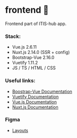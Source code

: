 # frontend :art:
Frontend part of ITIS-hub app.
### Stack: 
- Vue.js 2.6.11
- Nuxt.js 2.14.0 (SSR + config)
- Bootstrap-Vue 2.16.0
- Vuetify 1.11.2
- JS / TS / HTML / CSS

### Useful links:
* [Boostrap-Vue Documentation](https://bootstrap-vue.org/)
* [Vuetify Documentation](https://vuetifyjs.com/ru/getting-started/quick-start/)
* [Vue.js Documentation](https://vuejs.org/v2/guide/)
* [Nuxt.js Documentation](https://ru.nuxtjs.org/guide)
### Figma
* [Layouts](https://www.figma.com/file/ZUOg34TnNrrcz21H1WjxeC/ITIS-hub?node-id=0%3A1)
